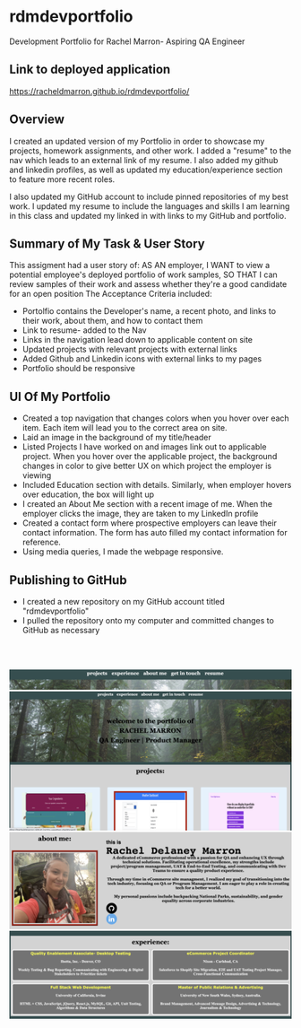 # rdmdevportfolio
Development Portfolio for Rachel Marron- Aspiring QA Engineer

## Link to deployed application 
<a href="https://racheldmarron.github.io/rdmdevportfolio/">https://racheldmarron.github.io/rdmdevportfolio/</a>

## Overview 
I created an updated version of my Portfolio in order to showcase my projects, homework assignments, and other work. I added a "resume" to the nav which leads to an external link of my resume. I also added my github and linkedin profiles, as well as updated my education/experience section to feature more recent roles. 

I also updated my GitHub account to include pinned repositories of my best work. I updated my resume to include the languages and skills I am learning in this class and updated my linked in with links to my GitHub and portfolio. 

## Summary of My Task & User Story 
This assigment had a user story of: AS AN employer, I WANT to view a potential employee's deployed portfolio of work samples, SO THAT I can review samples of their work and assess whether they're a good candidate for an open position
The Acceptance Criteria included: 
<ul><li>Portolfio contains the Developer's name, a recent photo, and links to their work, about them, and how to contact them</li>
<li>Link to resume- added to the Nav</li>
<li>Links in the navigation lead down to applicable content on site</li>
<li>Updated projects with relevant projects with external links</li>
<li>Added Github and Linkedin icons with external links to my pages</li>
<li>Portfolio should be responsive</li></ul>

## UI Of My Portfolio
<ul>
<li>Created a top navigation that changes colors when you hover over each item. Each item will lead you to the correct area on site.</li>
<li>Laid an image in the background of my title/header</li>
<li>Listed Projects I have worked on and images link out to applicable project. When you hover over the applicable project, the background changes in color to give better UX on which project the employer is viewing</li>
<li>Included Education section with details. Similarly, when employer hovers over education, the box will light up</li>
<li>I created an About Me section with a recent image of me. When the employer clicks the image, they are taken to my LinkedIn profile</li>
<li>Created a contact form where prospective employers can leave their contact information. The form has auto filled my contact information for reference.</li>
<li>Using media queries, I made the webpage responsive.</li>
  </ul>

## Publishing to GitHub
<ul>
  <li>I created a new repository on my GitHub account titled "rdmdevportfolio"</li>
  <li>I pulled the repository onto my computer and committed changes to GitHub as necessary</li>
</ul>
<br><br> 

![](./assets/images/portfolio-2.png)
![](./assets/images/portfolio-1.png)
![](./assets/images/portfolio-3.png)
![](./assets/images/portfolio-4.png)
